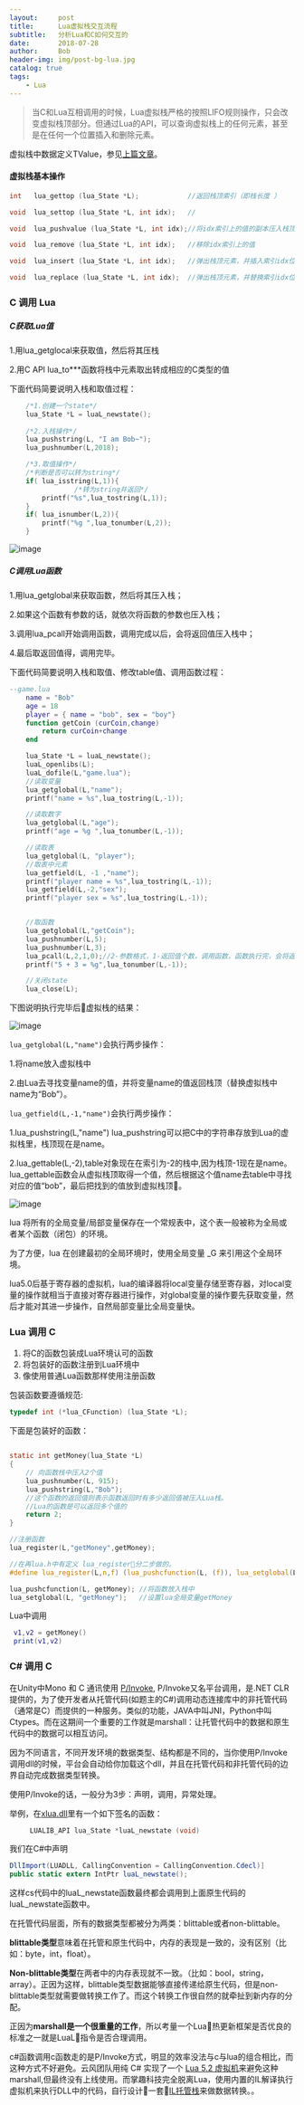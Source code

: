 ```yaml
---
layout:     post
title:      Lua虚拟栈交互流程
subtitle:   分析Lua和C如何交互的
date:       2018-07-28
author:     Bob
header-img: img/post-bg-lua.jpg
catalog: true
tags:
    - Lua
---
```


>当C和Lua互相调用的时候，Lua虚拟栈严格的按照LIFO规则操作，只会改变虚拟栈顶部分。但通过Lua的API，可以查询虚拟栈上的任何元素，甚至是在任何一个位置插入和删除元素。


虚拟栈中数据定义TValue，参见[上篇文章](https://chenanbao.github.io/2018/07/28/Lua-虚拟栈原理/)。

#### 虚拟栈基本操作
```c
int   lua_gettop (lua_State *L);            //返回栈顶索引（即栈长度 ）

void  lua_settop (lua_State *L, int idx);   //   

void  lua_pushvalue (lua_State *L, int idx);//将idx索引上的值的副本压入栈顶  

void  lua_remove (lua_State *L, int idx);   //移除idx索引上的值  

void  lua_insert (lua_State *L, int idx);   //弹出栈顶元素，并插入索引idx位置  

void  lua_replace (lua_State *L, int idx);  //弹出栈顶元素，并替换索引idx位置的值

```


### C 调用 Lua
##### C获取Lua值
1.用lua_getglocal来获取值，然后将其压栈

2.用C API lua_to***函数将栈中元素取出转成相应的C类型的值

下面代码简要说明入栈和取值过程：

```c
    /*1.创建一个state*/
	lua_State *L = luaL_newstate();
	
	/*2.入栈操作*/
	lua_pushstring(L, "I am Bob~"); 
	lua_pushnumber(L,2018);

	/*3.取值操作*/
	/*判断是否可以转为string*/
	if( lua_isstring(L,1)){ 	
                /*转为string并返回*/
		printf("%s",lua_tostring(L,1));	
	}
	if( lua_isnumber(L,2)){
		printf("%g ",lua_tonumber(L,2));
	}

```
![image](/img/pos_8.png)


##### C调用Lua函数
1.用lua_getglobal来获取函数，然后将其压入栈；

2.如果这个函数有参数的话，就依次将函数的参数也压入栈；

3.调用lua_pcall开始调用函数，调用完成以后，会将返回值压入栈中；

4.最后取返回值得，调用完毕。

下面代码简要说明入栈和取值、修改table值、调用函数过程：

```lua
--game.lua
    name = "Bob"
    age = 18
    player = { name = "bob", sex = "boy"}
    function getCoin (curCoin,change)
        return curCoin+change
    end

```

```c
    lua_State *L = luaL_newstate();
    luaL_openlibs(L);
    luaL_dofile(L,"game.lua");
    //读取变量
    lua_getglobal(L,"name");   
    printf("name = %s",lua_tostring(L,-1));

    //读取数字
    lua_getglobal(L,"age"); 
    printf("age = %g ",lua_tonumber(L,-1));

    //读取表
    lua_getglobal(L, "player");
    //取表中元素
    lua_getfield(L, -1 ,"name");
    printf("player name = %s",lua_tostring(L,-1));
    lua_getfield(L,-2,"sex");
    printf("player sex = %s",lua_tostring(L,-1));


    //取函数
    lua_getglobal(L,"getCoin");
    lua_pushnumber(L,5);
    lua_pushnumber(L,3);
    lua_pcall(L,2,1,0);//2-参数格式，1-返回值个数，调用函数，函数执行完，会将返回值压入栈中
    printf("5 + 3 = %g",lua_tonumber(L,-1));

    //关闭state
    lua_close(L);

```
下图说明执行完毕后虚拟栈的结果：

![image](/img/pos_7.png)


`lua_getglobal(L,"name")`会执行两步操作：

1.将name放入虚拟栈中

2.由Lua去寻找变量name的值，并将变量name的值返回栈顶（替换虚拟栈中name为“Bob”）。

`lua_getfield(L,-1,"name")`会执行两步操作：

1.lua_pushstring(L,"name") lua_pushstring可以把C中的字符串存放到Lua的虚拟栈里，栈顶现在是name。

2.lua_gettable(L,-2),table对象现在在索引为-2的栈中,因为栈顶-1现在是name。lua_gettable函数会从虚拟栈顶取得一个值，然后根据这个值name去table中寻找对应的值“bob”，最后把找到的值放到虚拟栈顶。

![image](/img/pos_9.png)

lua 将所有的全局变量/局部变量保存在一个常规表中，这个表一般被称为全局或者某个函数（闭包）的环境。

为了方便，lua 在创建最初的全局环境时，使用全局变量 _G 来引用这个全局环境。

lua5.0后基于寄存器的虚拟机，lua的编译器将local变量存储至寄存器，对local变量的操作就相当于直接对寄存器进行操作，对global变量的操作要先获取变量，然后才能对其进一步操作，自然局部变量比全局变量快。

### Lua 调用 C

1. 将C的函数包装成Lua环境认可的函数 
2. 将包装好的函数注册到Lua环境中 
3. 像使用普通Lua函数那样使用注册函数

包装函数要遵循规范:

```c
typedef int (*lua_CFunction) (lua_State *L);
```

下面是包装好的函数：

```c

static int getMoney(lua_State *L)
{
    // 向函数栈中压入2个值
    lua_pushnumber(L, 915);
    lua_pushstring(L,"Bob");
    //这个函数的返回值则表示函数返回时有多少返回值被压入Lua栈。
    //Lua的函数是可以返回多个值的
    return 2;
}

//注册函数
lua_register(L,"getMoney",getMoney);

//在再lua.h中有定义 lua_register分二步做的。
#define lua_register(L,n,f) (lua_pushcfunction(L, (f)), lua_setglobal(L, (n)))

lua_pushcfunction(L, getMoney); //将函数放入栈中
lua_setglobal(L, "getMoney");   //设置lua全局变量getMoney


```
Lua中调用
```lua
 v1,v2 = getMoney()
 print(v1,v2)
```


### C# 调用 C
在Unity中Mono 和 C 通讯使用 [P/Invoke](https://msdn.microsoft.com/zh-cn/library/aa686045.aspx),
P/Invoke又名平台调用，是.NET CLR提供的，为了使开发者从托管代码(如题主的C#)调用动态连接库中的非托管代码（通常是C）而提供的一种服务。类似的功能，JAVA中叫JNI，Python中叫Ctypes。而在这期间一个重要的工作就是marshall：让托管代码中的数据和原生代码中的数据可以相互访问。

因为不同语言，不同开发环境的数据类型、结构都是不同的，当你使用P/Invoke调用dll的时候，平台会自动给你加载这个dll，并且在托管代码和非托管代码的边界自动完成数据类型转换。

使用P/Invoke的话，一般分为3步：声明，调用，异常处理。

举例，在[xlua.dll](https://github.com/Tencent/xLua)里有一个如下签名的函数：

```c
     LUALIB_API lua_State *luaL_newstate (void) 
```
我们在C#中声明

```c#
DllImport(LUADLL, CallingConvention = CallingConvention.Cdecl)]
public static extern IntPtr luaL_newstate();
```

这样cs代码中的luaL_newstate函数最终都会调用到上面原生代码的luaL_newstate函数中。

在托管代码层面，所有的数据类型都被分为两类：blittable或者non-blittable。

**blittable类型**意味着在托管和原生代码中，内存的表现是一致的，没有区别（比如：byte，int，float）。

**Non-blittable类型**在两者中的内存表现就不一致。（比如：bool，string，array）。正因为这样，blittable类型数据能够直接传递给原生代码，但是non-blittable类型就需要做转换工作了。而这个转换工作很自然的就牵扯到新内存的分配。

正因为**marshall是一个很重量的工作**，所以考量一个Lua热更新框架是否优良的标准之一就是LuaL指令是否合理调用。

c#函数调用c函数走的是P/Invoke方式，明显的效率没法与c与lua的组合相比，而这种方式不好避免。云风团队用纯 C# 实现了一个 [Lua 5.2 虚拟机](https://github.com/xebecnan/UniLua)来避免这种marshall,但最终没有上线使用。而掌趣科技完全脱离Lua，使用内置的IL解译执行虚拟机来执行DLL中的代码，自行设计一套[IL托管栈](https://ourpalm.github.io/ILRuntime/public/v1/guide/principle.html)来做数据转换。。







